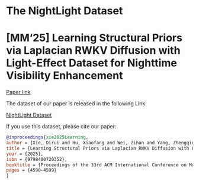 # The NightLight Dataset
# [MM‘25] Learning Structural Priors via Laplacian RWKV Diffusion with Light-Effect Dataset for Nighttime Visibility Enhancement
[Paper link](https://doi.org/10.1145/3746027.3755510)

The dataset of our paper is released in the following Link:
 
[NightLight Dataset](https://drive.google.com/file/d/1R-I0lUjO2i6-VXALYgjdn0pfXIqlPRNG/view?usp=drive_link)


If you use this dataset, please cite our paper:
```bibtex
@inproceedings{xie2025Learning,
author = {Xie, Dirui and Hu, Xiaofang and Wei, Zihan and Yang, Zhengqiqi and Jiang, Yanlian and Zhou, Yue},
title = {Learning Structural Priors via Laplacian RWKV Diffusion with Light-Effect Dataset for Nighttime Visibility Enhancement},
year = {2025},
isbn = {9798400720352},
booktitle = {Proceedings of the 33rd ACM International Conference on Multimedia},
pages = {4590–4599}
}
